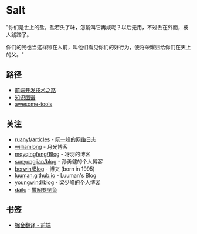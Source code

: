 # Salt

"你们是世上的盐。盐若失了味，怎能叫它再咸呢？以后无用，不过丢在外面，被人践踏了。

你们的光也当这样照在人前，叫他们看见你们的好行为，便将荣耀归给你们在天上的父。"

## 路径

- [前端开发技术之路](https://github.com/yanyue404/blog/issues/100)
- [知识图谱](https://github.com/yanyue404/blog/issues/85)
- [awesome-tools](https://github.com/yanyue404/awesome-tools)

## 关注

- [ruanyf](https://github.com/ruanyf)/[articles](https://github.com/ruanyf/articles) - [阮一峰的网络日志](http://www.ruanyifeng.com/blog/archives.html)
- [williamlong](https://www.williamlong.info/) - 月光博客
- [mqyqingfeng/Blog](https://github.com/mqyqingfeng/Blog) - 冴羽的博客
- [sunyongjian/blog](https://github.com/sunyongjian/blog) - 孙勇健的个人博客
- [berwin/Blog](https://github.com/berwin/Blog) - 博文 (born in 1995)
- [luuman.github.io](https://luuman.github.io/) - Luuman's Blog
- [youngwind/blog](https://github.com/youngwind/blog) - 梁少峰的个人博客
- [dailc](https://github.com/dailc) - [撒网要见鱼](http://www.dailichun.com/blog/archive.html)

## 书签

- [掘金翻译 - 前端](https://github.com/xitu/gold-miner/blob/master/front-end.md)

